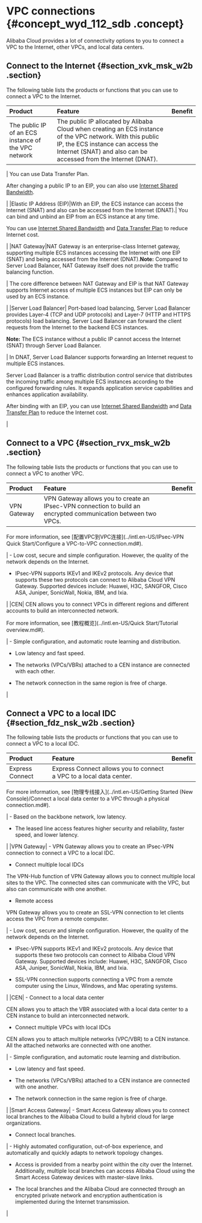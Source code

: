 # VPC connections {#concept_wyd_112_sdb .concept}

Alibaba Cloud provides a lot of connectivity options to you to connect a VPC to the Internet, other VPCs, and local data centers.

## Connect to the Internet {#section_xvk_msk_w2b .section}

The following table lists the products or functions that you can use to connect a VPC to the Internet.

|Product|Feature|Benefit|
|:------|:------|:------|
|The public IP of an ECS instance of the VPC network| The public IP allocated by Alibaba Cloud when creating an ECS instance of the VPC network. With this public IP, the ECS instance can access the Internet \(SNAT\) and also can be accessed from the Internet \(DNAT\).

 | You can use Data Transfer Plan.

 After changing a public IP to an EIP, you can also use [Internet Shared Bandwidth](https://www.aliyun.com/product/cbwp).

 |
|Elastic IP Address \(EIP\)|With an EIP, the ECS instance can access the Internet \(SNAT\) and also can be accessed from the Internet \(DNAT\).| You can bind and unbind an EIP from an ECS instance at any time.

 You can use [Internet Shared Bandwidth](https://www.aliyun.com/product/cbwp) and [Data Transfer Plan](https://www.aliyun.com/product/flowbag) to reduce Internet cost.

 |
|NAT Gateway|NAT Gateway is an enterprise-class Internet gateway, supporting multiple ECS instances accessing the Internet with one EIP \(SNAT\) and being accessed from the Internet \(DNAT\).**Note:** Compared to Server Load Balancer, NAT Gateway itself does not provide the traffic balancing function.

| The core difference between NAT Gateway and EIP is that NAT Gateway supports Internet access of multiple ECS instances but EIP can only be used by an ECS instance.

 |
|Server Load Balancer| Port-based load balancing, Server Load Balancer provides Layer-4 \(TCP and UDP protocols\) and Layer-7 \(HTTP and HTTPS protocols\) load balancing. Server Load Balancer can forward the client requests from the Internet to the backend ECS instances.

 **Note:** The ECS instance without a public IP cannot access the Internet \(SNAT\) through Server Load Balancer.

 | In DNAT, Server Load Balancer supports forwarding an Internet request to multiple ECS instances.

 Server Load Balancer is a traffic distribution control service that distributes the incoming traffic among multiple ECS instances according to the configured forwarding rules. It expands application service capabilities and enhances application availability.

 After binding with an EIP, you can use [Internet Shared Bandwidth](https://www.aliyun.com/product/cbwp) and [Data Transfer Plan](https://www.aliyun.com/product/flowbag) to reduce the Internet cost.

 |

## Connect to a VPC {#section_rvx_msk_w2b .section}

The following table lists the products or functions that you can use to connect a VPC to another VPC.

|Product|Feature|Benefit|
|:------|:------|:------|
|VPN Gateway| VPN Gateway allows you to create an IPsec-VPN connection to build an encrypted communication between two VPCs.

 For more information, see [配置VPC到VPC连接](../intl.en-US/IPsec-VPN Quick Start/Configure a VPC-to-VPC connection.md#). 

 | -   Low cost, secure and simple configuration. However, the quality of the network depends on the Internet.

-   IPsec-VPN supports IKEv1 and IKEv2 protocols. Any device that supports these two protocols can connect to Alibaba Cloud VPN Gateway. Supported devices include: Huawei, H3C, SANGFOR, Cisco ASA, Juniper, SonicWall, Nokia, IBM, and Ixia.


 |
|CEN| CEN allows you to connect VPCs in different regions and different accounts to build an interconnected network.

 For more information, see [教程概览](../intl.en-US/Quick Start/Tutorial overview.md#). 

 | -   Simple configuration, and automatic route learning and distribution.

-   Low latency and fast speed.

-   The networks \(VPCs/VBRs\) attached to a CEN instance are connected with each other.

-   The network connection in the same region is free of charge.


 |

## Connect a VPC to a local IDC {#section_fdz_nsk_w2b .section}

The following table lists the products or functions that you can use to connect a VPC to a local IDC.

|Product|Feature|Benefit|
|:------|:------|:------|
|Express Connect| Express Connect allows you to connect a VPC to a local data center.

 For more information, see [物理专线接入](../intl.en-US/Getting Started (New Console)/Connect a local data center to a VPC through a physical connection.md#). 

 | -   Based on the backbone network, low latency.

-   The leased line access features higher security and reliability, faster speed, and lower latency.


 |
|VPN Gateway| -   VPN Gateway allows you to create an IPsec-VPN connection to connect a VPC to a local IDC.

-   Connect multiple local IDCs

The VPN-Hub function of VPN Gateway allows you to connect multiple local sites to the VPC. The connected sites can communicate with the VPC, but also can communicate with one another.

-   Remote access

VPN Gateway allows you to create an SSL-VPN connection to let clients access the VPC from a remote computer.


 | -   Low cost, secure and simple configuration. However, the quality of the network depends on the Internet.

-   IPsec-VPN supports IKEv1 and IKEv2 protocols. Any device that supports these two protocols can connect to Alibaba Cloud VPN Gateway. Supported devices include: Huawei, H3C, SANGFOR, Cisco ASA, Juniper, SonicWall, Nokia, IBM, and Ixia.

-   SSL-VPN connection supports connecting a VPC from a remote computer using the Linux, Windows, and Mac operating systems.


 |
|CEN| -   Connect to a local data center

CEN allows you to attach the VBR associated with a local data center to a CEN instance to build an interconnected network.

-   Connect multiple VPCs with local IDCs

CEN allows you to attach multiple networks \(VPC/VBR\) to a CEN instance. All the attached networks are connected with one another.


 | -   Simple configuration, and automatic route learning and distribution.

-   Low latency and fast speed.

-   The networks \(VPCs/VBRs\) attached to a CEN instance are connected with one another.

-   The network connection in the same region is free of charge.


 |
|Smart Access Gateway| -   Smart Access Gateway allows you to connect local branches to the Alibaba Cloud to build a hybrid cloud for large organizations.

-   Connect local branches.


 | -   Highly automated configuration, out-of-box experience, and automatically and quickly adapts to network topology changes.

-   Access is provided from a nearby point within the city over the Internet. Additionally, multiple local branches can access Alibaba Cloud using the Smart Access Gateway devices with master-slave links.

-   The local branches and the Alibaba Cloud are connected through an encrypted private network and encryption authentication is implemented during the Internet transmission.


 |

